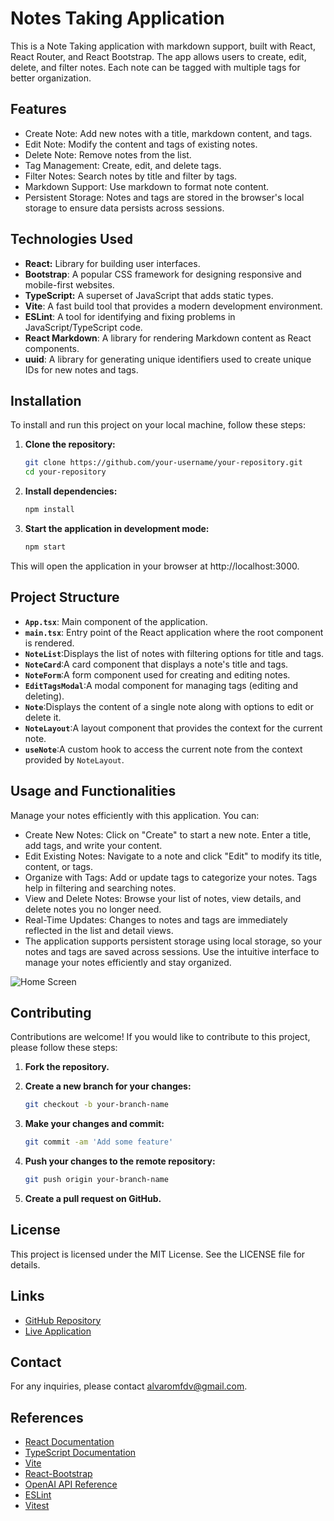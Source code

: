 # Notes Taking Application

This is a Note Taking application with markdown support, built with React, React Router, and React Bootstrap. The app allows users to create, edit, delete, and filter notes. Each note can be tagged with multiple tags for better organization.


## Features

- Create Note: Add new notes with a title, markdown content, and tags.
- Edit Note: Modify the content and tags of existing notes.
- Delete Note: Remove notes from the list.
- Tag Management: Create, edit, and delete tags.
- Filter Notes: Search notes by title and filter by tags.
- Markdown Support: Use markdown to format note content.
- Persistent Storage: Notes and tags are stored in the browser's local storage to ensure data persists across sessions.

## Technologies Used

- **React:** Library for building user interfaces.
- **Bootstrap**: A popular CSS framework for designing responsive and mobile-first websites.
- **TypeScript:** A superset of JavaScript that adds static types.
- **Vite**: A fast build tool that provides a modern development environment.
- **ESLint**: A tool for identifying and fixing problems in JavaScript/TypeScript code.
- **React Markdown**: A library for rendering Markdown content as React components.
- **uuid**: A library for generating unique identifiers used to create unique IDs for new notes and tags.
## Installation

To install and run this project on your local machine, follow these steps:

1. **Clone the repository:**

   ```bash
   git clone https://github.com/your-username/your-repository.git
   cd your-repository
2. **Install dependencies:**

   ```bash
   npm install
3. **Start the application in development mode:**

   ```bash
   npm start
This will open the application in your browser at http://localhost:3000.

## Project Structure
  - **`App.tsx`**: Main component of the application.
  - **`main.tsx`**: Entry point of the React application where the root component is rendered.
  - **`NoteList`**:Displays the list of notes with filtering options for title and tags.
  - **`NoteCard`**:A card component that displays a note's title and tags.
  - **`NoteForm`**:A form component used for creating and editing notes.
  - **`EditTagsModal`**:A modal component for managing tags (editing and deleting).
  - **`Note`**:Displays the content of a single note along with options to edit or delete it.
  - **`NoteLayout`**:A layout component that provides the context for the current note.
  - **`useNote`**:A custom hook to access the current note from the context provided by `NoteLayout`.

## Usage and Functionalities

Manage your notes efficiently with this application. You can:

- Create New Notes: Click on "Create" to start a new note. Enter a title, add tags, and write your content.
- Edit Existing Notes: Navigate to a note and click "Edit" to modify its title, content, or tags.
- Organize with Tags: Add or update tags to categorize your notes. Tags help in filtering and searching notes.
- View and Delete Notes: Browse your list of notes, view details, and delete notes you no longer need.
- Real-Time Updates: Changes to notes and tags are immediately reflected in the list and detail views.
- The application supports persistent storage using local storage, so your notes and tags are saved across sessions. Use the intuitive interface to manage your notes efficiently and stay organized.

![Home Screen](public/Usage1.png)

## Contributing
Contributions are welcome! If you would like to contribute to this project, please follow these steps:

1. **Fork the repository.**
2. **Create a new branch for your changes:**

   ```bash
   git checkout -b your-branch-name
3. **Make your changes and commit:**

   ```bash
   git commit -am 'Add some feature'
4. **Push your changes to the remote repository:**

   ```bash
   git push origin your-branch-name
5. **Create a pull request on GitHub.**

## License
This project is licensed under the MIT License. See the LICENSE file for details.

## Links
- [GitHub Repository](https://github.com/AlvaroSapata/translator)
- [Live Application](https://translatorclone.netlify.app/)

## Contact
For any inquiries, please contact [alvaromfdv@gmail.com](mailto:alvaromfdv@gmail.com).

## References
- [React Documentation](https://reactjs.org/docs/getting-started.html)
- [TypeScript Documentation](https://www.typescriptlang.org/docs/)
- [Vite](https://vitejs.dev/)
- [React-Bootstrap](https://react-bootstrap.github.io/)
- [OpenAI API Reference](https://platform.openai.com/docs/api-reference)
- [ESLint](https://eslint.org/)
- [Vitest](https://vitest.dev/)